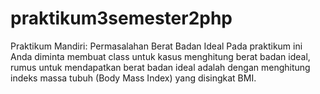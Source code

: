 # praktikum3semester2php
Praktikum Mandiri: Permasalahan Berat Badan Ideal Pada praktikum ini Anda diminta membuat class untuk kasus menghitung berat badan ideal, rumus untuk mendapatkan berat badan ideal adalah dengan menghitung indeks massa tubuh (Body Mass Index) yang disingkat BMI.
